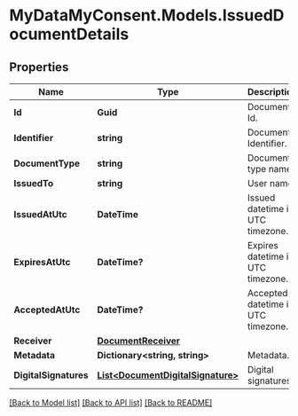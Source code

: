 # MyDataMyConsent.Models.IssuedDocumentDetails

## Properties

Name | Type | Description | Notes
------------ | ------------- | ------------- | -------------
**Id** | **Guid** | Document Id. | 
**Identifier** | **string** | Document Identifier. | 
**DocumentType** | **string** | Document type name. | 
**IssuedTo** | **string** | User name. | 
**IssuedAtUtc** | **DateTime** | Issued datetime in UTC timezone. | 
**ExpiresAtUtc** | **DateTime?** | Expires datetime in UTC timezone. | [optional] 
**AcceptedAtUtc** | **DateTime?** | Accepted datetime in UTC timezone. | [optional] 
**Receiver** | [**DocumentReceiver**](DocumentReceiver.md) |  | 
**Metadata** | **Dictionary&lt;string, string&gt;** | Metadata. | [optional] 
**DigitalSignatures** | [**List&lt;DocumentDigitalSignature&gt;**](DocumentDigitalSignature.md) | Digital signatures. | 

[[Back to Model list]](../README.md#documentation-for-models) [[Back to API list]](../README.md#documentation-for-api-endpoints) [[Back to README]](../README.md)


